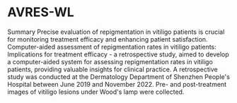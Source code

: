 # AVRES-WL
Summary
Precise evaluation of repigmentation in vitiligo patients is crucial for monitoring treatment efficacy and enhancing patient satisfaction. Computer-aided assessment of repigmentation rates in vitiligo patients: Implications for treatment efficacy - a retrospective study,  aimed to develop a computer-aided system for assessing repigmentation rates in vitiligo patients, providing valuable insights for clinical practice. A retrospective study was conducted at the Dermatology Department of Shenzhen People's Hospital between June 2019 and November 2022. Pre- and post-treatment images of vitiligo lesions under Wood's lamp were collected.
